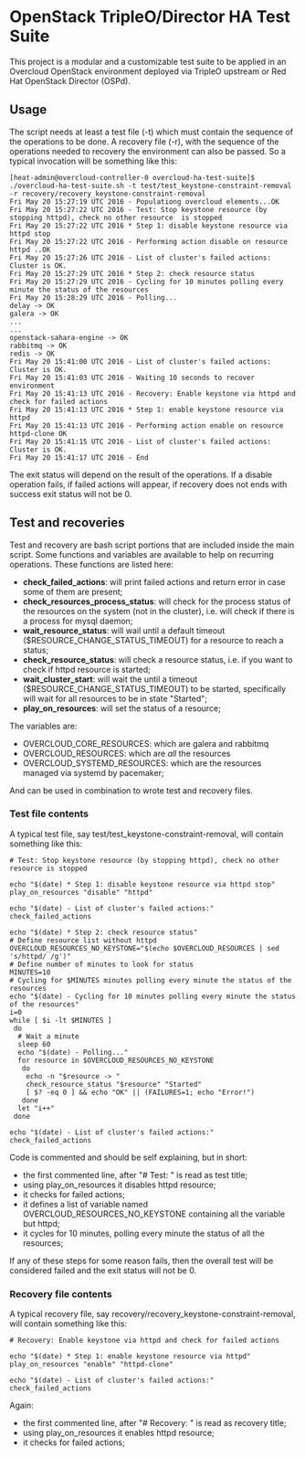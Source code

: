 # OpenStack TripleO/Director HA Test Suite
This project is a modular and a customizable test suite to be applied in an Overcloud OpenStack environment deployed via TripleO upstream or Red Hat OpenStack Director (OSPd).

## Usage
The script needs at least a test file (-t) which must contain the sequence of the operations to be done.
A recovery file (-r), with the sequence of the operations needed to recovery the environment can also be passed.
So a typical invocation will be something like this:

    [heat-admin@overcloud-controller-0 overcloud-ha-test-suite]$ ./overcloud-ha-test-suite.sh -t test/test_keystone-constraint-removal -r recovery/recovery_keystone-constraint-removal 
    Fri May 20 15:27:19 UTC 2016 - Populationg overcloud elements...OK
    Fri May 20 15:27:22 UTC 2016 - Test: Stop keystone resource (by stopping httpd), check no other resource  is stopped
    Fri May 20 15:27:22 UTC 2016 * Step 1: disable keystone resource via httpd stop
    Fri May 20 15:27:22 UTC 2016 - Performing action disable on resource httpd ..OK
    Fri May 20 15:27:26 UTC 2016 - List of cluster's failed actions:
    Cluster is OK.
    Fri May 20 15:27:29 UTC 2016 * Step 2: check resource status
    Fri May 20 15:27:29 UTC 2016 - Cycling for 10 minutes polling every minute the status of the resources
    Fri May 20 15:28:29 UTC 2016 - Polling...
    delay -> OK
    galera -> OK
    ...
    ...
    openstack-sahara-engine -> OK
    rabbitmq -> OK
    redis -> OK
    Fri May 20 15:41:00 UTC 2016 - List of cluster's failed actions:
    Cluster is OK.
    Fri May 20 15:41:03 UTC 2016 - Waiting 10 seconds to recover environment
    Fri May 20 15:41:13 UTC 2016 - Recovery: Enable keystone via httpd and check for failed actions
    Fri May 20 15:41:13 UTC 2016 * Step 1: enable keystone resource via httpd
    Fri May 20 15:41:13 UTC 2016 - Performing action enable on resource httpd-clone OK
    Fri May 20 15:41:15 UTC 2016 - List of cluster's failed actions:
    Cluster is OK.
    Fri May 20 15:41:17 UTC 2016 - End

The exit status will depend on the result of the operations. If a disable operation fails, if failed actions will appear, if recovery does not ends with success exit status will not be 0.

## Test and recoveries
Test and recovery are bash script portions that are included inside the main script. Some functions and variables are available to help on recurring operations.
These functions are listed here:

- **check_failed_actions**: will print failed actions and return error in case some of them are present;
- **check_resources_process_status**: will check for the process status of the resources on the system (not in the cluster), i.e. will check if there is a process for mysql daemon;
- **wait_resource_status**: will wail until a default timeout ($RESOURCE_CHANGE_STATUS_TIMEOUT) for a resource to reach a status;
- **check_resource_status**: will check a resource status, i.e. if you want to check if httpd resource is started;
- **wait_cluster_start**: will wait the until a timeout ($RESOURCE_CHANGE_STATUS_TIMEOUT) to be started, specifically will wait for all resources to be in state "Started";
- **play_on_resources**: will set the status of a resource;

The variables are:

- OVERCLOUD_CORE_RESOURCES: which are galera and rabbitmq
- OVERCLOUD_RESOURCES: which are *all* the resources
- OVERCLOUD_SYSTEMD_RESOURCES: which are the resources managed via systemd by pacemaker;

And can be used in combination to wrote test and recovery files.

### Test file contents
A typical test file, say test/test_keystone-constraint-removal, will contain something like this:

    # Test: Stop keystone resource (by stopping httpd), check no other resource is stopped
    
    echo "$(date) * Step 1: disable keystone resource via httpd stop"
    play_on_resources "disable" "httpd"
       
    echo "$(date) - List of cluster's failed actions:"
    check_failed_actions
    
    echo "$(date) * Step 2: check resource status"
    # Define resource list without httpd
    OVERCLOUD_RESOURCES_NO_KEYSTONE="$(echo $OVERCLOUD_RESOURCES | sed 's/httpd/ /g')"
    # Define number of minutes to look for status
    MINUTES=10
    # Cycling for $MINUTES minutes polling every minute the status of the resources
    echo "$(date) - Cycling for 10 minutes polling every minute the status of the resources"
    i=0
    while [ $i -lt $MINUTES ]
     do
      # Wait a minute
      sleep 60
      echo "$(date) - Polling..."
      for resource in $OVERCLOUD_RESOURCES_NO_KEYSTONE
       do
        echo -n "$resource -> "
        check_resource_status "$resource" "Started"
        [ $? -eq 0 ] && echo "OK" || (FAILURES=1; echo "Error!")
       done
      let "i++"
     done
    
    echo "$(date) - List of cluster's failed actions:"
    check_failed_actions

Code is commented and should be self explaining, but in short:
- the first commented line, after "# Test: " is read as test title;
- using play_on_resources it disables httpd resource;
- it checks for failed actions;
- it defines a list of variable named OVERCLOUD_RESOURCES_NO_KEYSTONE containing all the variable but httpd;
- it cycles for 10 minutes, polling every minute the status of all the resources;

If any of these steps for some reason fails, then the overall test will be considered failed and the exit status will not be 0.

### Recovery file contents
A typical recovery file, say recovery/recovery_keystone-constraint-removal, will contain something like this:

    # Recovery: Enable keystone via httpd and check for failed actions
    
    echo "$(date) * Step 1: enable keystone resource via httpd"
    play_on_resources "enable" "httpd-clone"
    
    echo "$(date) - List of cluster's failed actions:"
    check_failed_actions

Again:
- the first commented line, after "# Recovery: " is read as recovery title;
- using play_on_resources it enables httpd resource;
- it checks for failed actions;
